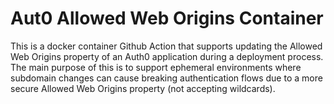 # Aut0 Allowed Web Origins Container
This is a docker container Github Action that supports updating the Allowed Web Origins property of an Auth0 application during a deployment process. The main purpose of this is to support ephemeral environments where subdomain changes can cause breaking authentication flows due to a more secure Allowed Web Origins property (not accepting wildcards).
